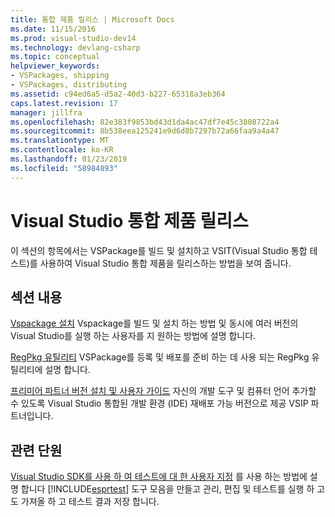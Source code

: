 ```yaml
---
title: 통합 제품 릴리스 | Microsoft Docs
ms.date: 11/15/2016
ms.prod: visual-studio-dev14
ms.technology: devlang-csharp
ms.topic: conceptual
helpviewer_keywords:
- VSPackages, shipping
- VSPackages, distributing
ms.assetid: c94ed6a5-d5a2-40d3-b227-65318a3eb364
caps.latest.revision: 17
manager: jillfra
ms.openlocfilehash: 82e383f9853bd43d1da4ac47df7e45c3808722a4
ms.sourcegitcommit: 8b538eea125241e9d6d8b7297b72a66faa9a4a47
ms.translationtype: MT
ms.contentlocale: ko-KR
ms.lasthandoff: 01/23/2019
ms.locfileid: "58984893"
---
```

# <a name="releasing-a-visual-studio-integration-product"></a>Visual Studio 통합 제품 릴리스
이 섹션의 항목에서는 VSPackage를 빌드 및 설치하고 VSIT(Visual Studio 통합 테스트)를 사용하여 Visual Studio 통합 제품을 릴리스하는 방법을 보여 줍니다.

## <a name="in-this-section"></a>섹션 내용
 [Vspackage 설치](../misc/installing-vspackages.md) Vspackage를 빌드 및 설치 하는 방법 및 동시에 여러 버전의 Visual Studio를 실행 하는 사용자를 지 원하는 방법에 설명 합니다.

 [RegPkg 유틸리티](../extensibility/internals/regpkg-utility.md) VSPackage를 등록 및 배포를 준비 하는 데 사용 되는 RegPkg 유틸리티에 설명 합니다.

 [프리미어 파트너 버전 설치 및 사용자 가이드](http://msdn.microsoft.com/8ee4dad7-95d3-4f2d-a8d4-3ba9a80ecae2) 자신의 개발 도구 및 컴퓨터 언어 추가할 수 있도록 Visual Studio 통합된 개발 환경 (IDE) 재배포 가능 버전으로 제공 VSIP 파트너입니다.

## <a name="related-sections"></a>관련 단원
 [Visual Studio SDK를 사용 하 여 테스트에 대 한 사용자 지정](http://msdn.microsoft.com/9cf7a840-dd66-4b00-90f7-e00e40370a69) 를 사용 하는 방법에 설명 합니다 [!INCLUDE[esprtest](../includes/esprtest-md.md)] 도구 모음을 만들고 관리, 편집 및 테스트를 실행 하 고도 가져올 하 고 테스트 결과 저장 합니다.